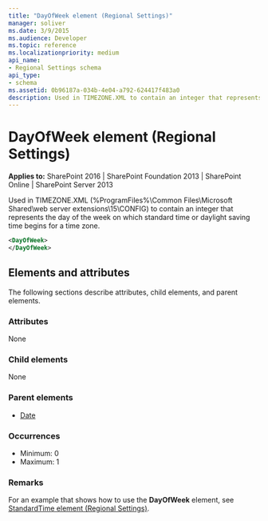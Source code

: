```yaml
---
title: "DayOfWeek element (Regional Settings)"
manager: soliver
ms.date: 3/9/2015
ms.audience: Developer
ms.topic: reference
ms.localizationpriority: medium
api_name:
- Regional Settings schema
api_type:
- schema
ms.assetid: 0b96187a-034b-4e04-a792-624417f483a0
description: Used in TIMEZONE.XML to contain an integer that represents the day of the week on which standard time or daylight saving time begins for a time zone.
---
```


# DayOfWeek element (Regional Settings)

**Applies to:** SharePoint 2016 | SharePoint Foundation 2013 | SharePoint Online | SharePoint Server 2013

Used in TIMEZONE.XML (%ProgramFiles%\Common Files\Microsoft Shared\web server extensions\15\CONFIG) to contain an integer that represents the day of the week on which standard time or daylight saving time begins for a time zone.

```XML
<DayOfWeek>
</DayOfWeek>
```

## Elements and attributes

The following sections describe attributes, child elements, and parent elements.

### Attributes

None

### Child elements

None

### Parent elements

- [Date](date-element-regional-settings.md)

### Occurrences

- Minimum: 0
- Maximum: 1


### Remarks

For an example that shows how to use the **DayOfWeek** element, see [StandardTime element (Regional Settings)](standardtime-element-regional-settings.md).
